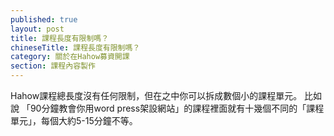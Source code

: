 ```yaml
---
published: true
layout: post
title: 課程長度有限制嗎？
chineseTitle: 課程長度有限制嗎？
category: 關於在Hahow募資開課
section: 課程內容製作
---
```


 

Hahow課程總長度沒有任何限制，但在之中你可以拆成數個小的課程單元。
比如說 「90分鐘教會你用word press架設網站」的課程裡面就有十幾個不同的「課程單元」，每個大約5-15分鐘不等。
